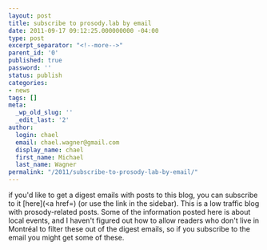 ```yaml
---
layout: post
title: subscribe to prosody.lab by email
date: 2011-09-17 09:12:25.000000000 -04:00
type: post
excerpt_separator: "<!--more-->"
parent_id: '0'
published: true
password: ''
status: publish
categories:
- news
tags: []
meta:
  _wp_old_slug: ''
  _edit_last: '2'
author:
  login: chael
  email: chael.wagner@gmail.com
  display_name: chael
  first_name: Michael
  last_name: Wagner
permalink: "/2011/subscribe-to-prosody-lab-by-email/"
---
```

if you'd like to get a digest emails with posts to this blog, you can subscribe to it [here](<a href=) (or use the link in the sidebar). This is a low traffic blog with prosody-related posts. Some of the information posted here is about local events, and I haven't figured out how to allow readers who don't live in Montréal to filter these out of the digest emails, so if you subscribe to the email you might get some of these.

